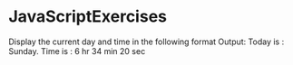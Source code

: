 # JavaScriptExercises
Display the current day and time in the following format 
Output:
Today is : Sunday. 
Time is : 6 hr 34 min 20 sec
